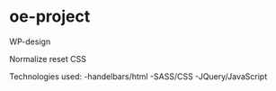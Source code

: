 # oe-project

WP-design

Normalize reset CSS

Technologies used:
	-handelbars/html
	-SASS/CSS
	-JQuery/JavaScript
